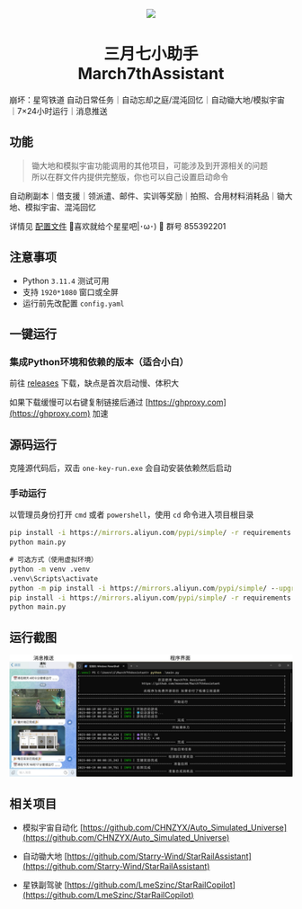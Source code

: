 <p align="center">
    <img src="./assets/logo/March7th.ico">
</p>

<h1 align="center">
三月七小助手<br>
March7thAssistant
</h1>

崩坏：星穹铁道 自动日常任务｜自动忘却之庭/混沌回忆｜自动锄大地/模拟宇宙｜7×24小时运行｜消息推送

## 功能

> 锄大地和模拟宇宙功能调用的其他项目，可能涉及到开源相关的问题<br>所以在群文件内提供完整版，你也可以自己设置启动命令

自动刷副本｜借支援｜领派遣、邮件、实训等奖励｜拍照、合用材料消耗品｜锄大地、模拟宇宙、混沌回忆

详情见 [配置文件](config.yaml) 🌟喜欢就给个星星吧|･ω･) 🌟 群号 855392201

## 注意事项

- Python `3.11.4` 测试可用
- 支持 `1920*1080` 窗口或全屏
- 运行前先改配置 `config.yaml`

## 一键运行

### 集成Python环境和依赖的版本（适合小白）

前往 [releases](https://github.com/moesnow/March7thAssistant/releases) 下载，缺点是首次启动慢、体积大

如果下载缓慢可以右键复制链接后通过 [https://ghproxy.com](https://ghproxy.com) 加速

## 源码运行

克隆源代码后，双击 `one-key-run.exe` 会自动安装依赖然后启动

### 手动运行

以管理员身份打开 `cmd` 或者 `powershell`，使用 `cd` 命令进入项目根目录

```cmd
pip install -i https://mirrors.aliyun.com/pypi/simple/ -r requirements.txt
python main.py
```

```cmd
# 可选方式（使用虚拟环境）
python -m venv .venv
.venv\Scripts\activate
python -m pip install -i https://mirrors.aliyun.com/pypi/simple/ --upgrade pip
pip install -i https://mirrors.aliyun.com/pypi/simple/ -r requirements.txt
python main.py
```

## 运行截图

![README](assets/screenshot/README.png)

## 相关项目

- 模拟宇宙自动化 [https://github.com/CHNZYX/Auto_Simulated_Universe](https://github.com/CHNZYX/Auto_Simulated_Universe)

- 自动锄大地 [https://github.com/Starry-Wind/StarRailAssistant](https://github.com/Starry-Wind/StarRailAssistant)

- 星铁副驾驶 [https://github.com/LmeSzinc/StarRailCopilot](https://github.com/LmeSzinc/StarRailCopilot)